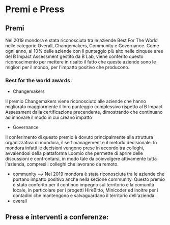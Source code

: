 # Premi e Press

## Premi

Nel 2019 mondora è stata riconosciuta tra le aziende Best For The World nelle categorie Overall, Changemakers, Community e Governance. Come ogni anno, al 10% delle aziende con il punteggio più alto nelle cinquee aree del B Impact Assessment gestito da B Lab, viene conferito questo riconoscimento per mettere in risalto il fatto che queste aziende sono le migliori per il mondo, per l'impatto positivo che producono.

### Best for the world awards:

* Changemakers 

Il premio Changemakers viene riconosciuto alle aziende che hanno migliorato maggiormente il loro punteggio complessivo rispetto al B Impact Assessment dalla certificazione precendente, dimostrando che continuano ad innovare il modo in cui creano impatto

* Governance

Il conferimento di questo premio è dovuto principalmente alla struttura organizzativa di mondora, il self management e il metodo decisionale. In mondora infatti le decisioni vengono prese in accordo tra colleghi, avvalendosi della piattaforma Loomio che permette di aprire delle discussioni e confrontarsi, in modo tale da coinvolgere attivamente tutta l'azienda, compresi i colleghi che lavorano da remoto.

* community --> Nel 2019 mondora è stata riconosciuta tra le aziende che portano impatto positivo anche nella sezione community. Questo premio è stato conferito per il continuo impegno sul territorio e la comunità locale, in particolare per i progetti HireBitto, Minicoder ed inoltre per i contadini che mantengono e salvaguardano il territorio dell'azienda. 
* overall

## Press e interventi a conferenze:

